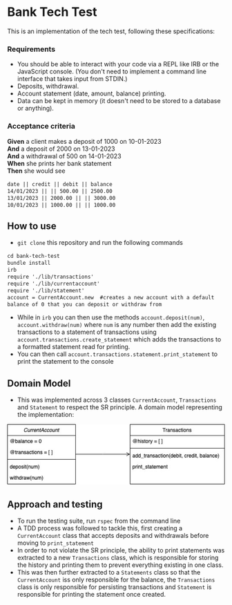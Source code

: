 # Bank Tech Test
This is an implementation of the tech test, following these specifications:

### Requirements

* You should be able to interact with your code via a REPL like IRB or the JavaScript console.  (You don't need to implement a command line interface that takes input from STDIN.)
* Deposits, withdrawal.
* Account statement (date, amount, balance) printing.
* Data can be kept in memory (it doesn't need to be stored to a database or anything).

### Acceptance criteria

**Given** a client makes a deposit of 1000 on 10-01-2023  
**And** a deposit of 2000 on 13-01-2023  
**And** a withdrawal of 500 on 14-01-2023  
**When** she prints her bank statement  
**Then** she would see

```
date || credit || debit || balance
14/01/2023 || || 500.00 || 2500.00
13/01/2023 || 2000.00 || || 3000.00
10/01/2023 || 1000.00 || || 1000.00
```

## How to use
* `git clone` this repository and run the following commands
```
cd bank-tech-test
bundle install
irb
require './lib/transactions'
require './lib/currentaccount'
require './lib/statement'
account = CurrentAccount.new  #creates a new account with a default balance of 0 that you can deposit or withdraw from
```
* While in `irb` you can then use the methods `account.deposit(num)`, `account.withdraw(num)` where `num` is any number then add the existing transactions to a statement of transactions using `account.transactions.create_statement` which adds the transactions to a formatted statement read for printing.
* You can then call `account.transactions.statement.print_statement` to print the statement to the console

## Domain Model
* This was implemented across 3 classes `CurrentAccount`, `Transactions` and `Statement` to respect the SR principle. A domain model representing the implementation:


![Domain Model](images/domain_model.jpg)

## Approach and testing
* To run the testing suite, run `rspec` from the command line
* A TDD process was followed to tackle this, first creating a `CurrentAccount` class that accepts deposits and withdrawals before moving to `print_statement`
* In order to not violate the SR principle, the ability to print statements was extracted to a new `Transactions` class, which is responsible for storing the history and printing them to prevent everything existing in one class.
* This was then further extracted to a `Statements` class so that the `CurrentAccount` iss only responsible for the balance, the `Transactions` class is only responsible for persisting transactions and `Statement` is responsible for printing the statement once created.